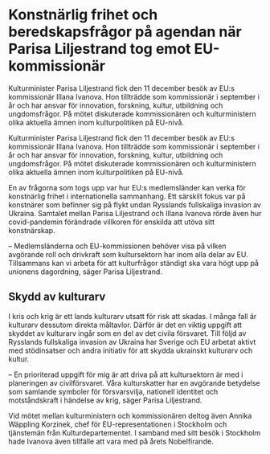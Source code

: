 # Konstnärlig frihet och beredskapsfrågor på agendan när Parisa Liljestrand tog emot EU-kommissionär

Kulturminister Parisa Liljestrand fick den 11 december besök av EU:s kommissionär Illana Ivanova. Hon tillträdde som kommissionär i september i år och har ansvar för innovation, forskning, kultur, utbildning och ungdomsfrågor. På mötet diskuterade kommissionären och kulturministern olika aktuella ämnen inom kulturpolitiken på EU-nivå.

Kulturminister Parisa Liljestrand fick den 11 december besök av EU:s kommissionär Illana Ivanova. Hon tillträdde som kommissionär i september i år och har ansvar för innovation, forskning, kultur, utbildning och ungdomsfrågor. På mötet diskuterade kommissionären och kulturministern olika aktuella ämnen inom kulturpolitiken på EU-nivå.

En av frågorna som togs upp var hur EU:s medlemsländer kan verka för konstnärlig frihet i internationella sammanhang. Ett särskilt fokus var på konstnärer som befinner sig på flykt undan Rysslands fullskaliga invasion av Ukraina. Samtalet mellan Parisa Liljestrand och Illana Ivanova rörde även hur covid-pandemin förändrade villkoren för enskilda att utöva sitt konstnärskap.

– Medlemsländerna och EU-kommissionen behöver visa på vilken avgörande roll och drivkraft som kultursektorn har inom alla delar av EU. Tillsammans kan vi arbeta för att kulturfrågor ständigt ska vara högt upp på unionens dagordning, säger Parisa Liljestrand.

## Skydd av kulturarv

I kris och krig är ett lands kulturarv utsatt för risk att skadas. I många fall är kulturarv dessutom direkta måltavlor. Därför är det en viktig uppgift att skyddet av kulturarv ingår som en del av det civila försvaret. Till följd av Rysslands fullskaliga invasion av Ukraina har Sverige och EU arbetat aktivt med stödinsatser och andra initiativ för att skydda ukrainskt kulturarv och kultur.

– En prioriterad uppgift för mig är att driva på att kultursektorn är med i planeringen av civilförsvaret. Våra kulturskatter har en avgörande betydelse som samlande symboler för försvarsvilja, nationell identitet och motståndskraft i händelse av krig, säger Parisa Liljestrand.

Vid mötet mellan kulturministern och kommissionären deltog även Annika Wäppling Korzinek, chef för EU-representationen i Stockholm och tjänstemän från Kulturdepartementet. I samband med sitt besök i Stockholm hade Ivanova även tillfälle att vara med på årets Nobelfirande.
